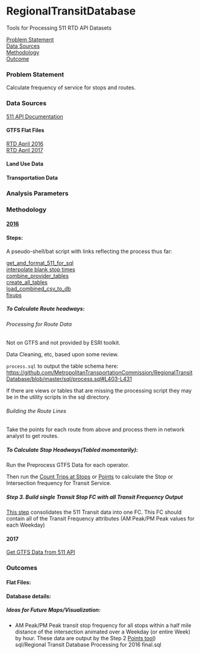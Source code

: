 # RegionalTransitDatabase  

Tools for Processing 511 RTD API Datasets  

[Problem Statement](#problem-statement)   
[Data Sources](#data-sources)   
[Methodology](#methodology)   
[Outcome](#outcome)   

### Problem Statement  

Calculate frequency of service for stops and routes.  

### Data Sources   

[511 API Documentation](https://metrotrans-my.sharepoint.com/personal/ksmith_mtc_ca_gov/_layouts/15/guestaccess.aspx?guestaccesstoken=LaSLmz8PqjHcCy3J9t5JWiVYbBx2wq7AOn7XAeSI65c%3d&docid=2_1b3fffc8d501f42949c5c14bb423aa445)

#### GTFS Flat Files    
[RTD April 2016](https://mtcdrive.box.com/s/7zvjm6lqudj2gh7cfokt9g3hnzwvxoq0)   
[RTD April 2017](https://mtcdrive.box.com/s/pkw8e0ng3n02b47mufaefqz5749cv5nm)     

#### Land Use Data    

#### Transportation Data   

### Analysis Parameters   

### Methodology   

#### [2016](https://metrotrans-my.sharepoint.com/personal/ksmith_mtc_ca_gov/_layouts/15/WopiFrame.aspx?sourcedoc=%7B2FB81C2E-8CF6-4BA4-8994-6B36F7E1B647%7D&file=511%20Data%20API%20Documentation.docx&action=default)

#### Steps:   

A pseudo-shell/bat script with links reflecting the process thus far:   

[get_and_format_511_for_sql](https://github.com/MetropolitanTransportationCommission/RegionalTransitDatabase/blob/master/python/get_and_format_511_for_sql.py)   
[interpolate blank stop times](https://github.com/MetropolitanTransportationCommission/RegionalTransitDatabase/blob/master/python/preprocess_gtfs_folders.py)   
[combine_provider_tables](https://github.com/MetropolitanTransportationCommission/RegionalTransitDatabase/blob/master/etl/combine_provider_tables.R)   
[create_all_tables](https://github.com/MetropolitanTransportationCommission/RegionalTransitDatabase/blob/master/etl/create_all_tables.sql)   
[load_combined_csv_to_db](https://github.com/MetropolitanTransportationCommission/RegionalTransitDatabase/blob/master/etl/load_combined_csv_to_db.bat)   
[fixups](https://github.com/MetropolitanTransportationCommission/RegionalTransitDatabase/blob/master/etl/fixups.sql)   

##### To Calculate Route headways:     

###### Processing for Route Data  

Not on GTFS and not provided by ESRI toolkit.  

Data Cleaning, etc, based upon some review.  

`process.sql` to output the table schema here: https://github.com/MetropolitanTransportationCommission/RegionalTransitDatabase/blob/master/sql/process.sql#L403-L431   

If there are views or tables that are missing the processing script they may be in the utility scripts in the sql directory.  

###### Building the Route Lines   

Take the points for each route from above and process them in network analyst to get routes.  

##### To Calculate Stop Headways(Tabled momentarily):   

Run the Preprocess GTFS Data for each operator.   

Then run the [Count Trips at Stops](https://github.com/Esri/public-transit-tools/blob/master/better-bus-buffers/scripts/BBB_CountTripsAtStops.py) or [Points](https://github.com/Esri/public-transit-tools/blob/6451cf1de24d4e5b7337df402135f351a7eaf181/better-bus-buffers/scripts/BBB_CountTripsAtPoints.py) to calculate the Stop or Intersection frequency for Transit Service.   


##### Step 3. Build single Transit Stop FC with all Transit Frequency Output  

[This step](https://github.com/MetropolitanTransportationCommission/RegionalTransitDatabase/blob/06839cf5c2bb3dc15e72f64683754ff8ea168811/sql/Regional%20Transit%20Database%20Processing%20for%202016%20final.sql) consolidates the 511 Transit data into one FC. This FC should contain all of the Transit Frequency attributes (AM Peak/PM Peak values for each Weekday)   

#### 2017   

[Get GTFS Data from 511 API](https://github.com/MetropolitanTransportationCommission/RegionalTransitDatabase/blob/0b8fd03cba12a41753d44c8504f3285563a78ae6/get_511_gtfs_zips.py)   

### Outcomes   

#### Flat Files:   

#### Database details:   

##### Ideas for Future Maps/Visualization:   

-  AM Peak/PM Peak transit stop frequency for all stops within a half mile distance of the intersection animated over a Weekday (or entire Week) by hour. These data are output by the Step 2 [Points tool](https://github.com/Esri/public-transit-tools/blob/6451cf1de24d4e5b7337df402135f351a7eaf181/better-bus-buffers/scripts/BBB_CountTripsAtPoints.py))      
sql/Regional Transit Database Processing for 2016 final.sql
